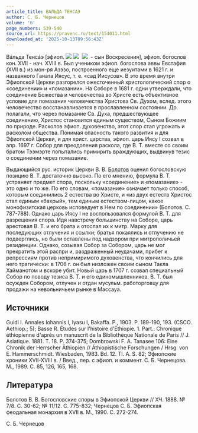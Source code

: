 ```yaml
---
article_title: ВАЛЬДА ТЕНСАЭ
author: С. Б. Чернецов
volume: '6'
page_numbers: 539-540
source_url: https://pravenc.ru/text/154011.html
downloaded_at: '2025-10-13T09:56:43Z'
---
```


Вáльда Тенсáэ [эфиоп. ![](<https://pravenc.ru/char/26110/xd4Dxd9 /image.png>) ![](<https://pravenc.ru/char/26110/ xb5/image.png>)  ![](https://pravenc.ru/char/26110/gqKxd1xf4/image.png)  - сын Воскресения], эфиоп. богослов кон. XVII - нач. XVIII в. Был учеником эфиоп. богослова аввы Евстафия (XVII в.) из мон-ря Азэзо, построенного еще иезуитами в 1621 г. и названного Ганата Иясус, т. е. «сад Иисусов». В это время внутри Эфиопской Церкви разгорелся ожесточенный христологический спор о «соединении» и «помазании». На Соборе в 1681 г. одни утверждали, что соединение Божества и человечества во Христе есть объективное условие для помазания человечества Христова Св. Духом, вслед. этого человечество восстанавливается в прославленном состоянии. Др. полагали, что через помазание Св. Духа, предшествующее соединению, Христос становится единым существом, Сыном Божиим по природе. Расколов эфиоп. духовенство, этот спор стал угрожать и расколом общества. Понимая опасность такого развития и для Эфиопской Церкви, и для христ. царства, эфиоп. царь Иясу I созвал в апр. 1697 г. Собор для преодоления раскола, где В. Т. вместе со своим братом Тээмэрте попытались примирить враждующих, выдвинув тезис о соединении через помазание.

Выдающийся рус. историк Церкви В. В. [Болотов](https://pravenc.ru/text/БОЛОТОВ.html) оценил богословскую позицию В. Т. достаточно высоко. По его мнению, формула В. Т. устраняет предмет спора, поскольку «соединение» и «помазание» - это одно и то же. По его словам, «помазание» означает только способ, которым соединились 2 естества во Христе, и «из двух естеств Христос стал единым «бахрый», тем единым естеством-лицом, какое монофизитская церковь исповедует в Нем по соединении» (Болотов. С. 787-788). Однако царь Иясу I не воспользовался формулой В. Т. для разрешения спора. Идя навстречу большинству на Соборе, царь арестовал В. Т. и его брата и отослал их к митр. Марку для последующих отлучения и ссылки; братья покаялись и отлучению не подверглись, но были оставлены под надзором при митрополичьей резиденции. Однако, созывая Собор за Собором, царь не мог прекратить этой распри и, раздраженный неудачами, прибег к репрессиям против непримиримого духовенства, что кончились для него трагически: в 1706 г. он был низложен своим сыном Такла Хайманотом и вскоре убит. Новый царь в 1707 г. созвал специальный Собор по поводу тезиса В. Т. и его единомышленников. В. Т. был осужден Собором, отлучен и отдан мусульм. работорговцу для продажи на невольничьем рынке в Массауа.

## Источники

Guidi I. Annales Iohannis I, Iyasu I, Bakaffa. P., 1903. P. 189-190, 193. (CSCO. Aethiop.; 5); Basse R. Études sur l'histoire d'Éthiopie. 1. Part.: Chronique éthiopienne d'après un manuscrit de la Bibliothèque Nationale de Paris // J. Asiatique. 1881. T. 18. P. 374-375; Dombrowski F. A. Tanasee 106: Eine Chronik der Herrscher Äthiopien // Äthiopistische Forschungen / Hrsg. von E. Hammerschmidt. Wiesbaden, 1983. Bd. 12. Tl. A. S. 82; Эфиопские хроники XVII-XVIII в. / Введ., пер. с эфиоп. и коммент. С. Б. Чернецова. М., 1989. C. 85, 126, 165, 168.

## Литература

Болотов В. В. Богословские споры в Эфиопской Церкви // ХЧ. 1888. № 7/8. С. 30-62; № 11/12. С. 775-832; Чернецов С. Б. Эфиопская феодальная монархия в XVII в. М., 1990. C. 272-274.

С. Б. Чернецов
